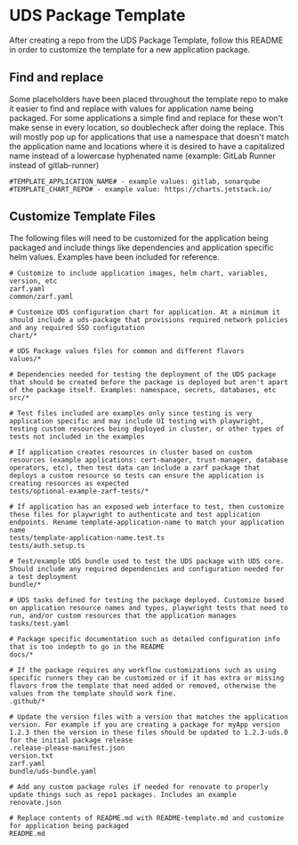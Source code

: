 # UDS Package Template

After creating a repo from the UDS Package Template, follow this README in order to customize the template for a new application package.

## Find and replace
Some placeholders have been placed throughout the template repo to make it easier to find and replace with values for application name being packaged. For some applications a simple find and replace for these won't make sense in every location, so doublecheck after doing the replace. This will mostly pop up for applications that use a namespace that doesn't match the application name and locations where it is desired to have a capitalized name instead of a lowercase hyphenated name (example: GitLab Runner instead of gitlab-runner)

```
#TEMPLATE_APPLICATION_NAME# - example values: gitlab, sonarqube
#TEMPLATE_CHART_REPO# - example value: https://charts.jetstack.io/
```

## Customize Template Files
The following files will need to be customized for the application being packaged and include things like dependencies and application specific helm values. Examples have been included for reference.

```
# Customize to include application images, helm chart, variables, version, etc
zarf.yaml
common/zarf.yaml

# Customize UDS configuration chart for application. At a minimum it should include a uds-package that provisions required network policies and any required SSO configutation
chart/*

# UDS Package values files for common and different flavors
values/*

# Dependencies needed for testing the deployment of the UDS package that should be created before the package is deployed but aren't apart of the package itself. Examples: namespace, secrets, databases, etc
src/*

# Test files included are examples only since testing is very application specific and may include UI testing with playwright, testing custom resources being deployed in cluster, or other types of tests not included in the examples

# If application creates resources in cluster based on custom resources (example applications: cert-manager, trust-manager, database operators, etc), then test data can include a zarf package that deploys a custom resource so tests can ensure the application is creating resources as expected
tests/optional-example-zarf-tests/*

# If application has an exposed web interface to test, then customize these files for playwright to authenticate and test application endpoints. Rename template-application-name to match your application name
tests/template-application-name.test.ts
tests/auth.setup.ts

# Test/example UDS bundle used to test the UDS package with UDS core. Should include any required dependencies and configuration needed for a test deployment
bundle/*

# UDS tasks defined for testing the package deployed. Customize based on application resource names and types, playwright tests that need to run, and/or custom resources that the application manages
tasks/test.yaml

# Package specific documentation such as detailed configuration info that is too indepth to go in the README
docs/*

# If the package requires any workflow customizations such as using specific runners they can be customized or if it has extra or missing flavors from the template that need added or removed, otherwise the values from the template should work fine.
.github/*

# Update the version files with a version that matches the application version. For example if you are creating a package for myApp version 1.2.3 then the version in these files should be updated to 1.2.3-uds.0 for the initial package release
.release-please-manifest.json
version.txt
zarf.yaml
bundle/uds-bundle.yaml

# Add any custom package rules if needed for renovate to properly update things such as repo1 packages. Includes an example
renovate.json

# Replace contents of README.md with README-template.md and customize for application being packaged
README.md
```